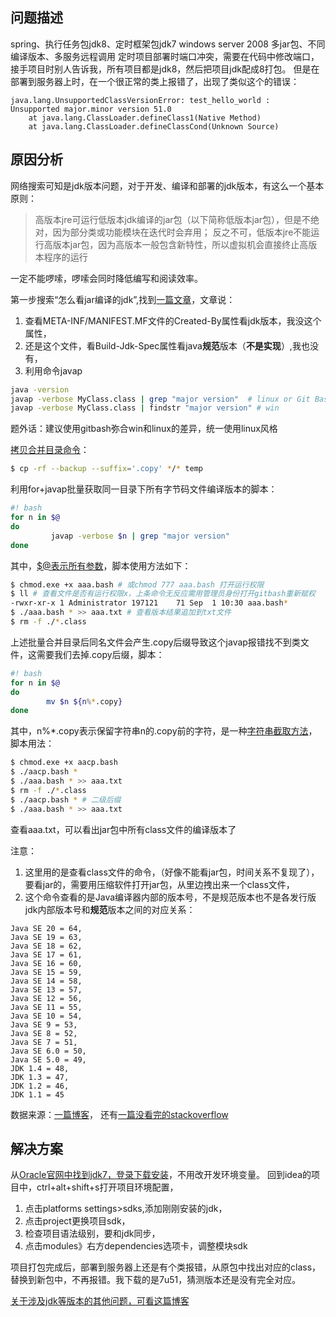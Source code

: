 ## 问题描述
spring、执行任务包jdk8、定时框架包jdk7
windows server 2008
多jar包、不同编译版本、多服务远程调用
定时项目部署时端口冲突，需要在代码中修改端口，接手项目时别人告诉我，所有项目都是jdk8，然后把项目jdk配成8打包。
但是在部署到服务器上时，在一个很正常的类上报错了，出现了类似这个的错误：
```log
java.lang.UnsupportedClassVersionError: test_hello_world :
Unsupported major.minor version 51.0
	at java.lang.ClassLoader.defineClass1(Native Method)
	at java.lang.ClassLoader.defineClassCond(Unknown Source)
```
## 原因分析
网络搜索可知是jdk版本问题，对于开发、编译和部署的jdk版本，有这么一个基本原则：
> 高版本jre可运行低版本jdk编译的jar包（以下简称低版本jar包），但是不绝对，因为部分类或功能模块在迭代时会弃用；
反之不可，低版本jre不能运行高版本jar包，因为高版本一般包含新特性，所以虚拟机会直接终止高版本程序的运行

一定不能啰嗦，啰嗦会同时降低编写和阅读效率。

第一步搜索“怎么看jar编译的jdk”,找到[一篇文章](https://blog.csdn.net/m0_47406832/article/details/129960699)，文章说：
1. 查看META-INF/MANIFEST.MF文件的Created-By属性看jdk版本，我没这个属性，
2. 还是这个文件，看Build-Jdk-Spec属性看java**规范**版本（**不是实现**）,我也没有， 
3. 利用命令javap
```bash
java -version
javap -verbose MyClass.class | grep "major version"  # linux or Git Bash - MINGW64
javap -verbose MyClass.class | findstr "major version" # win
```
题外话：建议使用gitbash弥合win和linux的差异，统一使用linux风格

[拷贝合并目录命令](https://www.coder.work/article/2209910)：
```bash
$ cp -rf --backup --suffix='.copy' */* temp
```
利用for+javap批量获取同一目录下所有字节码文件编译版本的脚本：
```bash
#! bash
for n in $@
do
         javap -verbose $n | grep "major version"
done
```
其中，[$@表示所有参数](https://www.lsjlt.com/news/315339.html)，脚本使用方法如下：

```bash
$ chmod.exe +x aaa.bash # 或chmod 777 aaa.bash 打开运行权限
$ ll # 查看文件是否有运行权限x，上条命令无反应需用管理员身份打开gitbash重新赋权
-rwxr-xr-x 1 Administrator 197121    71 Sep  1 10:30 aaa.bash*
$ ./aaa.bash * >> aaa.txt # 查看版本结果追加到txt文件
$ rm -f ./*.class
```
上述批量合并目录后同名文件会产生.copy后缀导致这个javap报错找不到类文件，这需要我们去掉.copy后缀，脚本：
```bash
#! bash
for n in $@
do
        mv $n ${n%*.copy}
done
```
其中，n%*.copy表示保留字符串n的.copy前的字符，是一种[字符串截取方法](https://blog.csdn.net/weixin_44730298/article/details/128799791)，脚本用法：
```bash
$ chmod.exe +x aacp.bash
$ ./aacp.bash *
$ ./aaa.bash * >> aaa.txt
$ rm -f ./*.class
$ ./aacp.bash * # 二级后缀
$ ./aaa.bash * >> aaa.txt
```
查看aaa.txt，可以看出jar包中所有class文件的编译版本了

注意：
1. 这里用的是查看class文件的命令，（好像不能看jar包，时间关系不复现了），要看jar的，需要用压缩软件打开jar包，从里边拽出来一个class文件，
2. 这个命令查看的是Java编译器内部的版本号，不是规范版本也不是各发行版
   jdk内部版本号和**规范**版本之间的对应关系：
```log
Java SE 20 = 64,
Java SE 19 = 63,
Java SE 18 = 62,
Java SE 17 = 61,
Java SE 16 = 60,
Java SE 15 = 59,
Java SE 14 = 58,
Java SE 13 = 57,
Java SE 12 = 56,
Java SE 11 = 55,
Java SE 10 = 54,
Java SE 9 = 53,
Java SE 8 = 52,
Java SE 7 = 51,
Java SE 6.0 = 50,
Java SE 5.0 = 49,
JDK 1.4 = 48,
JDK 1.3 = 47,
JDK 1.2 = 46,
JDK 1.1 = 45
```
数据来源：[一篇博客](https://www.cnblogs.com/edwinchen/p/3979586.html)，
还有[一篇没看完的stackoverflow](https://stackoverflow.com/questions/10382929/how-to-fix-java-lang-unsupportedclassversionerror-unsupported-major-minor-versi)

## 解决方案
从[Oracle官网中找到jdk7，登录下载安装](https://www.oracle.com/java/technologies/javase/javase7-archive-downloads.html)，不用改开发环境变量。
回到idea的项目中，ctrl+alt+shift+s打开项目环境配置，
1. 点击platforms settings>sdks,添加刚刚安装的jdk，
2. 点击project更换项目sdk，
3. 检查项目语法级别，要和jdk同步，
4. 点击modules》右方dependencies选项卡，调整模块sdk
   
项目打包完成后，部署到服务器上还是有个类报错，从原包中找出对应的class，替换到新包中，不再报错。我下载的是7u51，猜测版本还是没有完全对应。

[关于涉及jdk等版本的其他问题，可看这篇博客](https://blog.csdn.net/qq_41623592/article/details/132036580)
